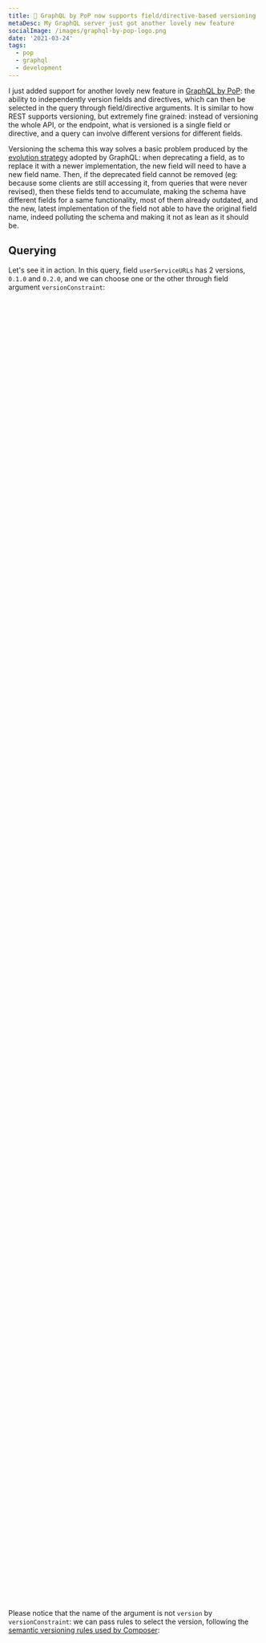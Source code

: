 ```yaml
---
title: 💯 GraphQL by PoP now supports field/directive-based versioning
metaDesc: My GraphQL server just got another lovely new feature
socialImage: /images/graphql-by-pop-logo.png
date: '2021-03-24'
tags:
  - pop
  - graphql
  - development
---
```


I just added support for another lovely new feature in [GraphQL by PoP](https://graphql-by-pop.com): the ability to independently version fields and directives, which can then be selected in the query through field/directive arguments. It is similar to how REST supports versioning, but extremely fine grained: instead of versioning the whole API, or the endpoint, what is versioned is a single field or directive, and a query can involve different versions for different fields.

Versioning the schema this way solves a basic problem produced by the [evolution strategy](https://graphql.org/learn/best-practices/#versioning) adopted by GraphQL: when deprecating a field, as to replace it with a newer implementation, the new field will need to have a new field name. Then, if the deprecated field cannot be removed (eg: because some clients are still accessing it, from queries that were never revised), then these fields tend to accumulate, making the schema have different fields for a same functionality, most of them already outdated, and the new, latest implementation of the field not able to have the original field name, indeed polluting the schema and making it not as lean as it should be.

## Querying

Let's see it in action. In this query, field `userServiceURLs` has 2 versions, `0.1.0` and `0.2.0`, and we can choose one or the other through field argument `versionConstraint`:

<div id="graphiql-1st" style="height: 65vh; padding-top: 0; margin-top: 1rem;" class="video-player"></div>

Please notice that the name of the argument is not `version` by `versionConstraint`: we can pass rules to select the version, following the [semantic versioning rules used by Composer](https://getcomposer.org/doc/articles/versions.md#writing-version-constraints):

<div id="graphiql-2nd" style="height: 65vh; padding-top: 0; margin-top: 1rem;" class="video-player"></div>

It works for directives too:

<div id="graphiql-5th" style="height: 65vh; padding-top: 0; margin-top: 1rem;" class="video-player"></div>

## Strategies for versioning

What happens if we do not pass the `versionConstraint`? This depends on the implementation of the API, which can choose what strategy to follow:

**Use the old version by default, until a certain date in which the new version becomes the default:**

Keep using the old version until a certain date, in which the new version will become the default one to use; while in this transition period, ask the developers to explicitly add a version constraint to the old version before that date, through a new `warning` entry in the query:

<div id="graphiql-3rd" style="height: 65vh; padding-top: 0; margin-top: 1rem;" class="video-player"></div>

**Use the latest version, and encourage the users to explicitly state which version to use:**

Use the latest version of the field whenever the `versionConstraint` is not set, and encourage the users to explicitly define which version must be used, showing the list of all available versions for that field through a new `warning` entry:

<div id="graphiql-4th" style="height: 65vh; padding-top: 0; margin-top: 1rem;" class="video-player"></div>

## Choosing the version for all fields in the query

Adding the `versionConstraint` parameter in the GraphQL endpoint itself (set in the GraphQL client below as `/api/endpoint/?versionConstraint=^0.1`) will implicitly define that version constraint in all fields:

<div id="graphiql-6th" style="height: 65vh; padding-top: 0; margin-top: 1rem;" class="video-player"></div>

Any field can still override this default value with its own `versionConstraint`:

<div id="graphiql-7th" style="height: 65vh; padding-top: 0; margin-top: 1rem;" class="video-player"></div>

## Visualizing the schema for some version

We can also add the `versionConstraint` parameter in the GraphQL Voyager to visualize the schema for a specific version. For instance, [in the default schema](https://newapi.getpop.org/graphql-interactive/):

![GraphQL default interactive schema](/images/versioning-field-voyager.jpg)

...field `userServiceURLs` has the following signature, which corresponds to version `0.1.0`:

![Field description for version 0.1.0](/images/versioning-field-version-010.png)

However, when [adding `?versionConstraint=^0.2` to the URL](https://newapi.getpop.org/graphql-interactive/?versionConstraint=^0.2) (which in turn sets this parameter on the endpoint), we can visualize the schema for that version constraint. Then, field `userServiceURLs` has this different signature, corresponding to version `0.2.0`:

![Field description for version 0.2.0](/images/versioning-field-version-020.png)

Please also notice that I have added the field's version as part of the field's description; that is because, currently, GraphQL doesn't feature a version attribute queryable through introspection.

<link href="https://unpkg.com/graphiql/graphiql.min.css" rel="stylesheet" />

<script
  crossorigin
  src="https://unpkg.com/react/umd/react.production.min.js"
></script>
<script
  crossorigin
  src="https://unpkg.com/react-dom/umd/react-dom.production.min.js"
></script>
<script
  crossorigin
  src="https://unpkg.com/graphiql/graphiql.min.js"
></script>

<script>
  const responseText = "Click the \"Execute Query\" button";
  const endpointGraphQLFetcher = (endpoint, graphQLParams) =>
    fetch(endpoint, {
      method: 'post',
      headers: { 'Content-Type': 'application/json' },
      body: JSON.stringify(graphQLParams),
    })
      .then(response => response.json())
      .catch(() => response.text());

  const apiURL = 'https://newapi.getpop.org/api/graphql/';
  const graphQLFetcher = graphQLParams => endpointGraphQLFetcher(apiURL, graphQLParams);

  const versionedAPIURL = `${ apiURL }?versionConstraint=^0.1`;
  const versionedGraphQLFetcher = graphQLParams => endpointGraphQLFetcher(versionedAPIURL, graphQLParams);

  ReactDOM.render(
    React.createElement(
      GraphiQL, 
      { 
        fetcher: graphQLFetcher,
        docExplorerOpen: false,
        response: responseText,
        query: "query {\n  olderVersion:userServiceURLs(versionConstraint:\"0.1.0\")\n  newerVersion:userServiceURLs(versionConstraint:\"0.2.0\")\n}"
      }
    ),
    document.getElementById('graphiql-1st'),
  );

  ReactDOM.render(
    React.createElement(
      GraphiQL, 
      { 
        fetcher: graphQLFetcher,
        docExplorerOpen: false,
        response: responseText,
        query: "query {\n  #This will produce version 0.1.0\n  firstVersion:userServiceURLs(versionConstraint:\"^0.1\")\n  # This will produce version 0.2.0\n  secondVersion:userServiceURLs(versionConstraint:\">0.1\")\n  # This will produce version 0.2.0\n  thirdVersion:userServiceURLs(versionConstraint:\"^0.2\")\n}"
      }
    ),
    document.getElementById('graphiql-2nd'),
  );

  ReactDOM.render(
    React.createElement(
      GraphiQL, 
      { 
        fetcher: graphQLFetcher,
        docExplorerOpen: false,
        response: responseText,
        query: "query {\n  #This will produce version 0.1.0, and warn the users\n  #to explicitly set a version on the query\n  userServiceURLs\n}"
      }
    ),
    document.getElementById('graphiql-3rd'),
  );

  ReactDOM.render(
    React.createElement(
      GraphiQL, 
      { 
        fetcher: graphQLFetcher,
        docExplorerOpen: false,
        response: responseText,
        query: "query {\n  #This will produce version 0.2.0 and show\n  #all available versions to the users\n  userServiceData\n}"
      }
    ),
    document.getElementById('graphiql-4th'),
  );

  ReactDOM.render(
    React.createElement(
      GraphiQL, 
      { 
        fetcher: graphQLFetcher,
        docExplorerOpen: false,
        response: responseText,
        query: "query {\n  post(id:1) {\n    titleCase:title@makeTitle(versionConstraint:\"^0.1\")\n    upperCase:title@makeTitle(versionConstraint:\"^0.2\")\n  }\n}"
      }
    ),
    document.getElementById('graphiql-5th'),
  );

  ReactDOM.render(
    React.createElement(
      GraphiQL, 
      { 
        fetcher: versionedGraphQLFetcher,
        docExplorerOpen: false,
        response: responseText,
        query: "query {\n  #This will produce version 0.1.0\n  userServiceURLs\n}"
      }
    ),
    document.getElementById('graphiql-6th'),
  );

  ReactDOM.render(
    React.createElement(
      GraphiQL, 
      { 
        fetcher: versionedGraphQLFetcher,
        docExplorerOpen: false,
        response: responseText,
        query: "query {\n  #This will produce version 0.1.0\n  implicitVersion: userServiceURLs\n  #This will produce version 0.2.0\n  explicitVersion: userServiceURLs(versionConstraint:\"^0.2\")\n}"
      }
    ),
    document.getElementById('graphiql-7th'),
  );
</script>
